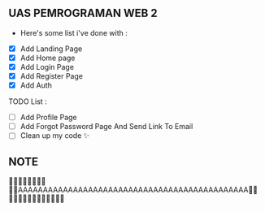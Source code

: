## UAS PEMROGRAMAN WEB 2
* Here's some list i've done with :
- [x] Add Landing Page
- [x] Add Home page
- [x] Add Login Page
- [x] Add Register Page
- [x] Add Auth

TODO List :
- [ ] Add Profile Page
- [ ] Add Forgot Password Page And Send Link To Email
- [ ] Clean up my code ✨

## NOTE
🏃‍♂️🏃‍♂️🏃‍♂️🏃‍♂️🏃‍♂️AAAAAAAAAAAAAAAAAAAAAAAAAAAAAAAAAAAAAAAAAAAAAA🏃‍♂️🏃‍♂️🏃‍♂️🏃‍♂️🏃‍♂️🏃‍♂️🏃‍♂️
